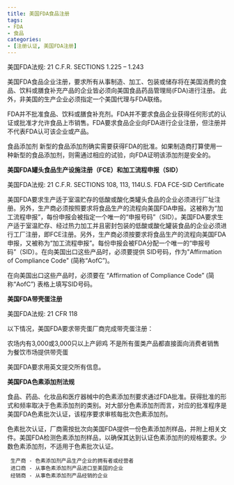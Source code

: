 ```yaml
---
title: 美国FDA食品注册
tags:
- FDA
- 食品
categories:
- [注册认证, 美国FDA注册]
---
```


美国FDA法规: 21 C.F.R. SECTIONS 1.225 – 1.243

美国FDA食品企业注册，要求所有从事制造、加工、包装或储存将在美国消费的食品、饮料或膳食补充产品的企业皆必须向美国食品药品管理局(FDA)进行注册。 此外，非美国的生产企业必须指定一个美国代理与FDA联络。

FDA并不批准食品、饮料或膳食补充剂。FDA并不要求食品企业获得任何形式的认证或批准才允许食品上市销售。FDA要求食品企业向FDA进行企业注册，但注册并不代表FDA认可该企业或产品。

<!--more-->

食品添加剂
新型的食品添加剂确实需要获得FDA的批准。如果制造商打算使用一种新型的食品添加剂，则需通过相应的试验，向FDA证明该添加剂是安全的。

**美国FDA罐头食品生产设施注册（FCE）和加工流程申报（SID）**

美国FDA法规: 21 C.F.R. SECTIONS 108, 113, 114U.S. FDA FCE-SID Certificate

美国FDA要求生产适于室温贮存的低酸或酸化类罐头食品的企业必须进行厂址注册。另外，生产商必须按照要求将食品生产的流程向美国FDA申报。这被称为“加工流程申报”，每份申报会被指定一个唯一的“申报号码”（SID）。美国FDA要求生产适于室温贮存、经过热力加工并且密封包装的低酸或酸化罐装食品的企业必须进行工厂注册，即FCE注册。另外，生产商必须按要求将食品生产的流程向美国FDA申报，又被称为“加工流程申报”。每份申报会被FDA分配一个唯一的“申报号码”（SID）。在向美国出口这些产品时，必须要提供 SID号码，作为"Affirmation of Compliance Code" (简称“AofC”)。

在向美国出口这些产品时，必须要在 “Affirmation of Compliance Code” (简称“AofC”) 表格上填写SID号码。


**美国FDA带壳蛋注册**

美国FDA法规: 21 CFR 118

以下情况，美国FDA要求带壳蛋厂商完成带壳蛋注册：

农场内有3,000或3,000只以上产卵鸡
不是所有蛋类产品都直接面向消费者销售
为餐饮市场提供带壳蛋

美国FDA要求用英文提交所有信息。

**美国FDA色素添加剂法规**

食品、药品、化妆品和医疗器械中的色素添加剂要求通过FDA批准。获得批准的形式和频率取决于色素添加剂的类别。对大部分色素添加剂而言，对应的批准程序是美国FDA色素批次认证，该程序要求审核每批次色素添加剂。

色素批次认证，厂商需按批次向美国FDA提供一份色素添加剂样品，并附上相关文件。美国FDA检测色素添加剂样品，以确保其达到认证色素添加剂的规格要求。少数色素添加剂，不适用于色素批次认证。


	 生产商 - 色素添加剂产品生产企业的拥有者或经营者
	 进口商 - 从事色素添加剂产品进口至美国的企业
	 经销商 - 从事色素添加剂产品经销的企业

